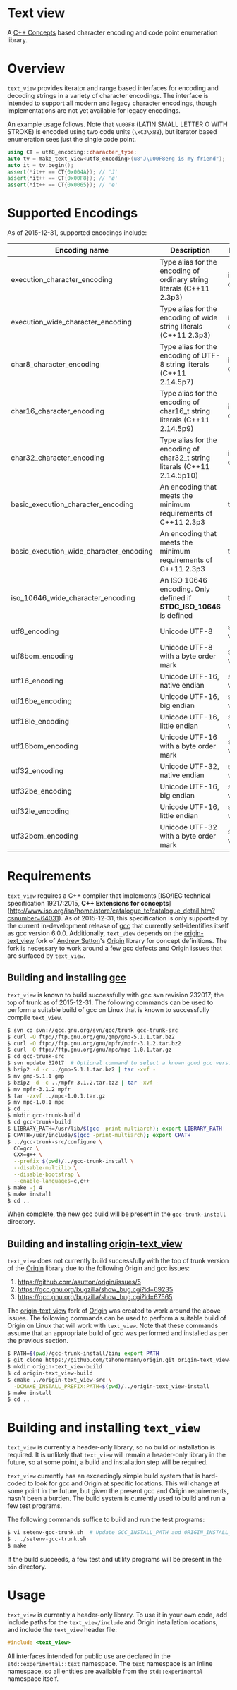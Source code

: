 # Text view
A [C++ Concepts](http://www.iso.org/iso/home/store/catalogue_tc/catalogue_detail.htm?csnumber=64031)
based character encoding and code point enumeration library.

# Overview
`text_view` provides iterator and range based interfaces for encoding and decoding
strings in a variety of character encodings.  The interface is intended to support
all modern and legacy character encodings, though implementations are not yet
available for legacy encodings.

An example usage follows.  Note that `\u00F8` (LATIN SMALL LETTER O WITH STROKE)
is encoded using two code units (`\xC3\xB8`), but iterator based enumeration sees
just the single code point.

```C++
using CT = utf8_encoding::character_type;
auto tv = make_text_view<utf8_encoding>(u8"J\u00F8erg is my friend");
auto it = tv.begin();
assert(*it++ == CT{0x004A}); // 'J'
assert(*it++ == CT{0x00F8}); // 'ø'
assert(*it++ == CT{0x0065}); // 'e'
```

# Supported Encodings
As of 2015-12-31, supported encodings include:

Encoding name | Description | Encoding type
------------- | ----------- | -------------
execution_character_encoding | Type alias for the encoding of ordinary string literals (C++11 2.3p3) | implementation defined
execution_wide_character_encoding | Type alias for the encoding of wide string literals (C++11 2.3p3) | implementation defined
char8_character_encoding | Type alias for the encoding of UTF-8 string literals (C++11 2.14.5p7) | implementation defined
char16_character_encoding | Type alias for the encoding of char16_t string literals (C++11 2.14.5p9) | implementation defined
char32_character_encoding | Type alias for the encoding of char32_t string literals (C++11 2.14.5p10) | implementation defined
basic_execution_character_encoding | An encoding that meets the minimum requirements of C++11 2.3p3 | trivial
basic_execution_wide_character_encoding | An encoding that meets the minimum requirements of C++11 2.3p3 | trivial
iso_10646_wide_character_encoding | An ISO 10646 encoding.  Only defined if __STDC_ISO_10646__ is defined | trivial
utf8_encoding | Unicode UTF-8 | stateless, variable width
utf8bom_encoding | Unicode UTF-8 with a byte order mark | stateful, variable width
utf16_encoding | Unicode UTF-16, native endian | stateless, variable width
utf16be_encoding | Unicode UTF-16, big endian | stateless, variable width
utf16le_encoding | Unicode UTF-16, little endian | stateless, variable width
utf16bom_encoding | Unicode UTF-16 with a byte order mark | stateful, variable width
utf32_encoding | Unicode UTF-32, native endian | stateless, fixed width
utf32be_encoding | Unicode UTF-16, big endian | stateless, fixed width
utf32le_encoding | Unicode UTF-16, little endian | stateless, fixed width
utf32bom_encoding | Unicode UTF-32 with a byte order mark | stateful, variable width

# Requirements
`text_view` requires a C++ compiler that implements [ISO/IEC technical specification
19217:2015, **C++ Extensions for concepts**]
(http://www.iso.org/iso/home/store/catalogue_tc/catalogue_detail.htm?csnumber=64031).
As of 2015-12-31, this specification is only supported by the current in-development
release of [gcc](https://gcc.gnu.org) that currently self-identifies itself as gcc
version 6.0.0.  Additionally, `text_view` depends on the
[origin-text_view](https://github.com/tahonermann/origin) fork of
[Andrew Sutton](https://github.com/asutton)'s [Origin](http://asutton.github.io/origin/)
library for concept definitions.  The fork is necessary to work around a few
gcc defects and Origin issues that are surfaced by `text_view`.

## Building and installing [gcc](https://gcc.gnu.org)
`text_view` is known to build successfully with gcc svn revision 232017; the top of
trunk as of 2015-12-31.  The following commands can be used to perform a suitable build
of gcc on Linux that is known to successfully compile `text_view`.

```sh
$ svn co svn://gcc.gnu.org/svn/gcc/trunk gcc-trunk-src
$ curl -O ftp://ftp.gnu.org/gnu/gmp/gmp-5.1.1.tar.bz2
$ curl -O ftp://ftp.gnu.org/gnu/mpfr/mpfr-3.1.2.tar.bz2
$ curl -O ftp://ftp.gnu.org/gnu/mpc/mpc-1.0.1.tar.gz
$ cd gcc-trunk-src
$ svn update 32017  # Optional command to select a known good gcc version
$ bzip2 -d -c ../gmp-5.1.1.tar.bz2 | tar -xvf -
$ mv gmp-5.1.1 gmp
$ bzip2 -d -c ../mpfr-3.1.2.tar.bz2 | tar -xvf -
$ mv mpfr-3.1.2 mpfr
$ tar -zxvf ../mpc-1.0.1.tar.gz
$ mv mpc-1.0.1 mpc
$ cd ..
$ mkdir gcc-trunk-build
$ cd gcc-trunk-build
$ LIBRARY_PATH=/usr/lib/$(gcc -print-multiarch); export LIBRARY_PATH
$ CPATH=/usr/include/$(gcc -print-multiarch); export CPATH
$ ../gcc-trunk-src/configure \
  CC=gcc \
  CXX=g++ \
  --prefix $(pwd)/../gcc-trunk-install \
  --disable-multilib \
  --disable-bootstrap \
  --enable-languages=c,c++
$ make -j 4
$ make install
$ cd ..
```

When complete, the new gcc build will be present in the `gcc-trunk-install` directory.

## Building and installing [origin-text_view](https://github.com/tahonermann/origin)
`text_view` does not currently build successfully with the top of trunk version of the
[Origin](http://asutton.github.io/origin/) library due to the following Origin and
gcc issues:

1. https://github.com/asutton/origin/issues/5
2. https://gcc.gnu.org/bugzilla/show_bug.cgi?id=69235
3. https://gcc.gnu.org/bugzilla/show_bug.cgi?id=67565

The [origin-text_view](https://github.com/tahonermann/origin) fork of
[Origin](http://asutton.github.io/origin) was created to work around the above
issues.  The following commands can be used to perform a suitable build of Origin
on Linux that will work with `text_view`.  Note that these commands assume that
an appropriate build of gcc was performed and installed as per the previous
section.

```sh
$ PATH=$(pwd)/gcc-trunk-install/bin; export PATH
$ git clone https://github.com/tahonermann/origin.git origin-text_view-src
$ mkdir origin-text_view-build
$ cd origin-text_view-build
$ cmake ../origin-text_view-src \
  -DCMAKE_INSTALL_PREFIX:PATH=$(pwd)/../origin-text_view-install
$ make install
$ cd ..
```

# Building and installing `text_view`
`text_view` is currently a header-only library, so no build or installation is required.
It is unlikely that `text_view` will remain a header-only library in the future, so at
some point, a build and installation step will be required.

`text_view` currently has an exceedingly simple build system that is hard-coded to look
for gcc and Origin at specific locations.  This will change at some point in the future,
but given the present gcc and Origin requirements, hasn't been a burden.  The build
system is currently used to build and run a few test programs.

The following commands suffice to build and run the test programs:

```sh
$ vi setenv-gcc-trunk.sh  # Update GCC_INSTALL_PATH and ORIGIN_INSTALL_PATH.
$ . ./setenv-gcc-trunk.sh
$ make
```

If the build succeeds, a few test and utility programs will be present in the `bin`
directory.

# Usage
`text_view` is currently a header-only library.  To use it in your own code, add include
paths for the `text_view/include` and Origin installation locations, and include the
`text_view` header file:

```C++
#include <text_view>
```

All interfaces intended for public use are declared in the `std::experimental::text`
namespace.  The `text` namespace is an inline namespace, so all entities are available
from the `std::experimental` namespace itself.
